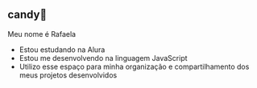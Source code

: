 ## candy🍒
  
Meu nome é Rafaela

- Estou estudando na Alura
- Estou me desenvolvendo na linguagem JavaScript
- Utilizo esse espaço para minha organização e compartilhamento dos meus projetos desenvolvidos  
  
